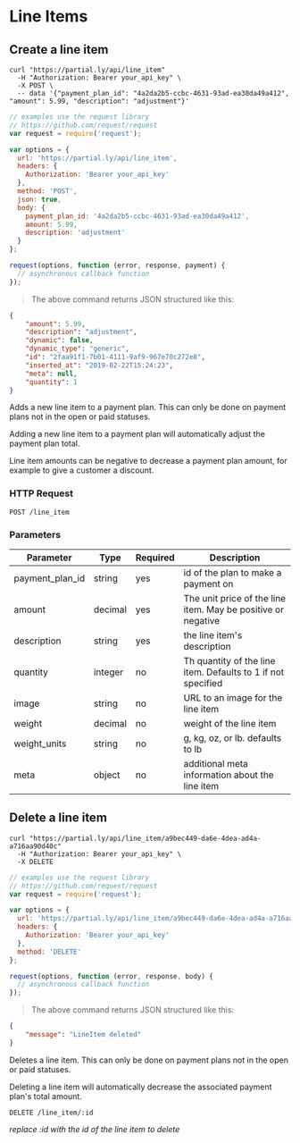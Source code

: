 # Line Items

## Create a line item

```shell
curl "https://partial.ly/api/line_item"
  -H "Authorization: Bearer your_api_key" \
  -X POST \
  -- data '{"payment_plan_id": "4a2da2b5-ccbc-4631-93ad-ea30da49a412", "amount": 5.99, "description": "adjustment"}'
```

```javascript
// examples use the request library
// https://github.com/request/request
var request = require('request');

var options = {
  url: 'https://partial.ly/api/line_item',
  headers: {
    Authorization: 'Bearer your_api_key'
  },
  method: 'POST',
  json: true,
  body: {
    payment_plan_id: '4a2da2b5-ccbc-4631-93ad-ea30da49a412',
    amount: 5.99,
    description: 'adjustment'
  }
};

request(options, function (error, response, payment) {
  // asynchronous callback function
});
```

> The above command returns JSON structured like this:

```json
{
    "amount": 5.99,
    "description": "adjustment",
    "dynamic": false,
    "dynamic_type": "generic",
    "id": "2faa91f1-7b01-4111-9af9-967e70c272e8",
    "inserted_at": "2019-02-22T15:24:23",
    "meta": null,
    "quantity": 1
}
```

Adds a new line item to a payment plan. This can only be done on payment plans not in the open or paid statuses.

Adding a new line item to a payment plan will automatically adjust the payment plan total.

Line item amounts can be negative to decrease a payment plan amount, for example to give a customer a discount.

### HTTP Request

`POST /line_item`

### Parameters
Parameter | Type | Required | Description
--------- | -----------  | -------- | ------
payment_plan_id | string | yes | id of the plan to make a payment on
amount | decimal | yes | The unit price of the line item. May be positive or negative
description | string | yes | the line item's description
quantity | integer | no | Th quantity of the line item. Defaults to 1 if not specified
image | string | no | URL to an image for the line item
weight | decimal | no | weight of the line item
weight_units | string | no | g, kg, oz, or lb. defaults to lb
meta | object | no | additional meta information about the line item

## Delete a line item

```shell
curl "https://partial.ly/api/line_item/a9bec449-da6e-4dea-ad4a-a716aa90d40c"
  -H "Authorization: Bearer your_api_key" \
  -X DELETE
```

```javascript
// examples use the request library
// https://github.com/request/request
var request = require('request');

var options = {
  url: 'https://partial.ly/api/line_item/a9bec449-da6e-4dea-ad4a-a716aa90d40c',
  headers: {
    Authorization: 'Bearer your_api_key'
  },
  method: 'DELETE'
};

request(options, function (error, response, body) {
  // asynchronous callback function
});
```

> The above command returns JSON structured like this:

```json
{
    "message": "LineItem deleted"
}
```
Deletes a line item. This can only be done on payment plans not in the open or paid statuses.

Deleting a line item will automatically decrease the associated payment plan's total amount.

`DELETE /line_item/:id`

*replace :id with the id of the line item to delete*
